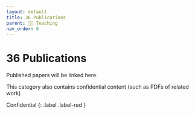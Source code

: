 ```yaml
---
layout: default
title: 36 Publications
parent: 🧑‍🏫 Teaching
nav_order: 6
---
```


# 36 Publications

Published papers will be linked here.

This category also contains confidential content (such as PDFs of related work) 

Confidential
{: .label .label-red }

